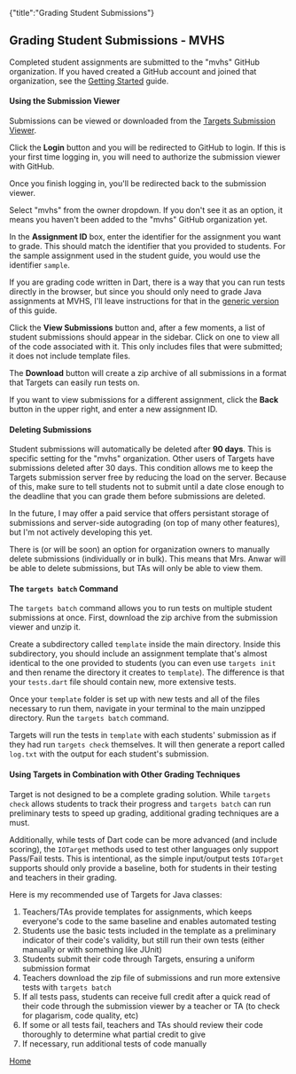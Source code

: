 {"title":"Grading Student Submissions"}
## Grading Student Submissions - MVHS

Completed student assignments are submitted to the "mvhs" GitHub organization. If you haved created a GitHub account and joined that organization, see the [Getting Started](gettingstarted.html) guide.

#### Using the Submission Viewer ####

Submissions can be viewed or downloaded from the [Targets Submission Viewer](http://darttargets.com/results).

Click the **Login** button and you will be redirected to GitHub to login. If this is your first time logging in, you will need to authorize the submission viewer with GitHub.

Once you finish logging in, you'll be redirected back to the submission viewer.

Select "mvhs" from the owner dropdown. If you don't see it as an option, it means you haven't been added to the "mvhs" GitHub organization yet.

In the **Assignment ID** box, enter the identifier for the assignment you want to grade. This should match the identifier that you provided to students. For the sample assignment used in the student guide, you would use the identifier `sample`.

If you are grading code written in Dart, there is a way that you can run tests directly in the browser, but since you should only need to grade Java assignments at MVHS, I'll leave instructions for that in the [generic version](../grading.md) of this guide.

Click the **View Submissions** button and, after a few moments, a list of student submissions should appear in the sidebar. Click on one to view all of the code associated with it. This only includes files that were submitted; it does not include template files.

The **Download** button will create a zip archive of all submissions in a format that Targets can easily run tests on.

If you want to view submissions for a different assignment, click the **Back** button in the upper right, and enter a new assignment ID.

#### Deleting Submissions ####

Student submissions will automatically be deleted after **90 days**. This is specific setting for the "mvhs" organization. Other users of Targets have submissions deleted after 30 days. This condition allows me to keep the Targets submission server free by reducing the load on the server. Because of this, make sure to tell students not to submit until a date close enough to the deadline that you can grade them before submissions are deleted.

In the future, I may offer a paid service that offers persistant storage of submissions and server-side autograding (on top of many other features), but I'm not actively developing this yet.

There is (or will be soon) an option for organization owners to manually delete submissions (individually or in bulk). This means that Mrs. Anwar will be able to delete submissions, but TAs will only be able to view them.

#### The `targets batch` Command ####

The `targets batch` command allows you to run tests on multiple student submissions at once. First, download the zip archive from the submission viewer and unzip it.

Create a subdirectory called `template` inside the main directory. Inside this subdirectory, you should include an assignment template that's almost identical to the one provided to students (you can even use `targets init` and then rename the directory it creates to `template`). The difference is that your `tests.dart` file should contain new, more extensive tests.

Once your `template` folder is set up with new tests and all of the files necessary to run them, navigate in your terminal to the main unzipped directory. Run the `targets batch` command.

Targets will run the tests in `template` with each students' submission as if they had run `targets check` themselves. It will then generate a report called `log.txt` with the output for each student's submission.

#### Using Targets in Combination with Other Grading Techniques ####

Target is not designed to be a complete grading solution. While `targets check` allows students to track their progress and `targets batch` can run preliminary tests to speed up grading, additional grading techniques are a must.

Additionally, while tests of Dart code can be more advanced (and include scoring), the `IOTarget` methods used to test other languages only support Pass/Fail tests. This is intentional, as the simple input/output tests `IOTarget` supports should only provide a baseline, both for students in their testing and teachers in their grading.

Here is my recommended use of Targets for Java classes:

1. Teachers/TAs provide templates for assignments, which keeps everyone's code to the same baseline and enables automated testing
2. Students use the basic tests included in the template as a preliminary indicator of their code's validity, but still run their own tests (either manually or with something like JUnit)
3. Students submit their code through Targets, ensuring a uniform submission format
4. Teachers download the zip file of submissions and run more extensive tests with `targets batch`
5. If all tests pass, students can receive full credit after a quick read of their code through the submission viewer by a teacher or TA (to check for plagarism, code quality, etc)
6. If some or all tests fail, teachers and TAs should review their code thoroughly to determine what partial credit to give
7. If necessary, run additional tests of code manually

[Home](index.html)

